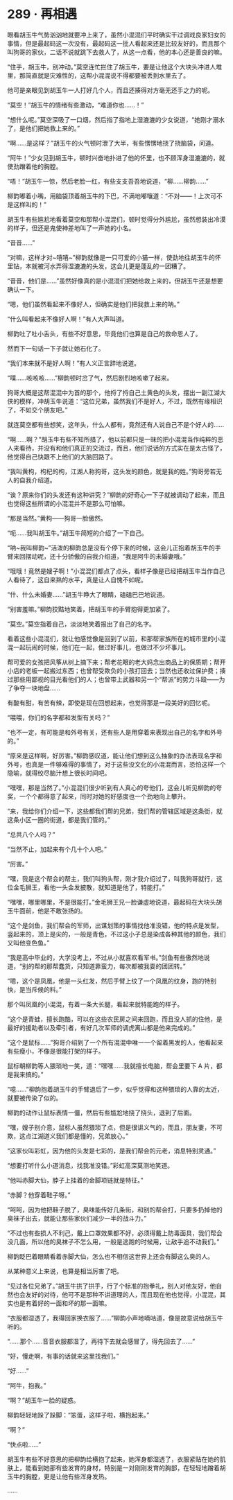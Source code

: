 # 289 · 再相遇

眼看胡玉牛气势汹汹地就要冲上来了，虽然小混混们平时确实干过调戏良家妇女的事情，但是最起码这一次没有，最起码这一批人看起来还是比较友好的，而且那个叫狗哥的家伙，二话不说就跳下去救人了，从这一点看，他的本心还是善良的嘛。

“住手，胡玉牛，别冲动。”莫空连忙拦住了胡玉牛，要是让他这个大块头冲进人堆里，那简直就是灾难性的，这帮小混混说不得都要被丢到水里去了。

他可是亲眼见到胡玉牛一人打好几个人，而且还揍得对方毫无还手之力的呢。

“莫空！”胡玉牛的情绪有些激动，“难道你也……！”

“想什么呢。”莫空深吸了一口烟，然后指了指地上湿漉漉的少女说道，“她刚才溺水了，是他们把她救上来的。”

“啊……是这样？”胡玉牛的火气顿时泄了大半，有些愣愣地挠了挠脑袋，问道。

“阿牛！”少女见到胡玉牛，顿时兴奋地扑进了他的怀里，也不顾浑身湿漉漉的，就使劲蹭着他的胸膛。

“唔！”胡玉牛一惊，然后老脸一红，有些支支吾吾地说道，“柳……柳韵……”

柳韵嘟着小嘴，用脑袋顶着胡玉牛的下巴，不满地嘟嚷道：“不对——！上次可不是这样叫的！”

胡玉牛有些尴尬地看着莫空和那帮小混混们，顿时觉得分外尴尬，虽然想装出冷漠的样子，但还是鬼使神差地叫了一声她的小名。

“音音……”

“对嘛，这样才对~嘻嘻~”柳韵就像是一只可爱的小猫一样，使劲地往胡玉牛的怀里钻，本就被河水弄得湿漉漉的头发，这会儿更是蓬乱的一团糟了。

“音音，他们是……”虽然好像真的是小混混们把她给救上来的，但胡玉牛还是想要确认一下。

“嗯，他们虽然看起来不像好人，但确实是他们把我救上来的呐。”

“什么叫看起来不像好人啊！”有人大声叫道。

柳韵吐了吐小舌头，有些不好意思，毕竟他们也算是自己的救命恩人了。

然而下一句话一下子就让她石化了。

“我们本来就不是好人啊！”有人义正言辞地说道。

“噗……咳咳咳……”柳韵顿时岔了气，然后剧烈地咳嗽了起来。

狗哥大概是这帮混混中为首的那个，他捋了捋自己土黄色的头发，摆出一副江湖大侠的模样，冲胡玉牛说道：“这位兄弟，虽然我们不是好人，不过，既然有缘相识了，不如交个朋友吧。”

就连莫空都有些想笑，这年头，什么人都有，竟然还有人说自己不是个好人的……

“啊……啊？”胡玉牛有些不知所措了，他以前都只是一昧的把小混混当作纯粹的恶人来看待，并没有和他们真正的交流过，而且，他们说话的方式实在是太古怪了，他觉得自己快跟不上他们的大脑回路了。

“我叫黄枸，枸杞的枸，江湖人称狗哥，这头发的颜色，就是我的姓。”狗哥旁若无人的自我介绍道。

“诶？原来你们的头发还有这种讲究？”柳韵的好奇心一下子就被调动了起来，而且也觉得这些所谓的小混混并不是那么可怕嘛。

“那是当然。”黄枸——狗哥一脸傲然。

“呃……我叫胡玉牛。”胡玉牛简短的介绍了一下自己。

“呐~我叫柳韵~”活泼的柳韵总是没有个停下来的时候，这会儿正抱着胡玉牛的手臂来回摆动呢，还十分骄傲的自我介绍道，“我是阿牛的未婚妻哦。”

“哦哦！竟然是嫂子啊！”小混混们都点了点头，看样子像是已经把胡玉牛当作自己人看待了，这自来熟的水平，真是让人自愧不如呢。

“什、什么未婚妻……”胡玉牛睁大了眼睛，磕磕巴巴地说道。

“别害羞嘛。”柳韵狡黠地笑着，把胡玉牛的手臂抱得更加紧了。

“莫空。”莫空指着自己，淡淡地笑着报出了自己的名字。

看着这些小混混们，就让他感觉像是回到了以前，和那帮家族所在的城市里的小混混一起玩闹的时候，他们在一起，做过好事儿，也做过不少坏事儿。

帮可爱的女孩把风筝从树上摘下来；帮老花眼的老大妈念出商品上的保质期；帮开小店的老板一起搬过东西；也曾帮受欺负的小孩打回去；当然也还收过保护费；揍过那些用鄙视的目光看他们的人；也曾带上武器和另一个“帮派”的势力斗殴——为了争夺一块地盘……

有酸有甜，有苦有辣，即使是现在回想起来，也觉得那是一段美好的回忆呢。

“喂喂，你们的名字都和发型有关吗？”

“也不一定，有可能是和外号有关，还有些人是用穿着来表现出自己的名字和外号的。”

“原来是这样啊，好厉害。”柳韵感叹道，能让他们想到这么抽象的办法表现名字和外号，也真是一件够难得的事情了，对于这些没文化的小混混而言，恐怕这样一个隐喻，就得绞尽脑汁想上很长时间吧。

“嘿嘿，那是当然了。”小混混们很少听到有人真心的夸他们，这会儿听见柳韵的夸奖，一个个都得意了起来，同时对她的好感度也一个劲地向上攀升。

“来，我给你们介绍一下，这些都我们帮的兄弟，我们帮的管辖区域是这条街，就这条小区一圈的街道，都是我们管的。”

“总共八个人吗？”

“当然不止，加起来有个几十个人吧。”

“厉害。”

“嘿，我是这个帮会的帮主，我们叫狗头帮，刚才我介绍过了，叫我狗哥就行，这位金毛狮王，看他一头金发披散，就知道是他了，特能打。”

“嘿嘿，哪里哪里，不是很能打。”金毛狮王兄一脸谦虚地说道，最起码在大块头胡玉牛面前，他是不敢张扬的。

“这个是剑鱼，我们帮会的军师，出谋划策的事情找他准没错，他的特点是发型，竖起来的，顶上是尖的，一般是青色，不过这小子总是染成各种其他的颜色，我们又叫他变色鱼。”

“我是高中毕业的，大学没考上，不过从小就喜欢看军书。”剑鱼有些傲然地说道，“别的帮的那帮蠢货，只知道靠蛮力，每次都被我耍的团团转。”

“嗯，这个是凤凰，他是一头红发，然后手臂上纹了一个凤凰的纹身，跑的特别快，是当斥候的料。”

那个叫凤凰的小混混，有着一条大长腿，看起来就特能跑的样子。

“这个是青蛙，擅长跑酷，可以在这些农民房之间来回跑，而且没人抓的住他，是最好的援助者以及牵引者，有好几次军师的调虎离山都是他来完成的。”

“这个是鼠标……”狗哥介绍到了一个所有混混中唯一一个留着黑发的人，他看起来有些瘦小，不像是很能打架的样子。

鼠标朝柳韵等人猥琐地一笑，道：“嘿嘿……我就擅长电脑，帮会里要下 A 片，都是我来搞的。”

“噫……”柳韵抱着胡玉牛的手臂退后了一步，似乎觉得和这种猥琐的人靠的太近，就要被传染了似的。

柳韵的动作让鼠标表情一僵，然后有些尴尬地挠了挠头，退到了后面。

“嘿，嫂子别介意，鼠标人虽然猥琐了点，但是很讲义气的，而且，朋友妻，不可欺，这点江湖道义我们都是懂的，兄弟放心。”

“这家伙叫彩虹，因为他的头发是七彩的，是我们帮会的元老，消息特别灵通。”

“想要打听什么小道消息，找我准没错。”彩虹高深莫测地笑道。

“他叫赤脚大仙，脖子上挂着的金脚项链就是特征。”

“赤脚？他穿着鞋子呀。”

“呵呵，因为他把鞋子脱了，臭味能传好几条街，和别的帮会打，只要多扔掉他的臭袜子出去，就能让那些家伙们减少一半的战斗力。”

“不过也有些损人不利己，戴上口罩效果都不好，必须得戴上防毒面具，我们帮会没几面，所以他的臭袜子不怎么用，一般是逃跑的时候用，让敌手追不动我们。”

柳韵眨巴着眼睛看着赤脚大仙，怎么也不相信这世界上还会有脚这么臭的人。

从某种意义上来说，也算是相当厉害了吧。

“见过各位兄弟了。”胡玉牛拱了拱手，行了个标准的抱拳礼，别人对他友好，他自然也会友好的对待，他可不是那种不讲道理的人，而且现在他也觉得，小混混，其实也是有着好的一面和坏的那一面嘛。

“衣服都湿透了，我得回家换衣服了……”柳韵小声地嘀咕道，像是故意说给胡玉牛听的。

“……那个……音音衣服都湿了，再待下去就会感冒了，得先回去了……”

“好，慢走啊，有事的话就来这里找我们。”

“好……”

“阿牛，抱我。”

“啊？”胡玉牛一脸的疑惑。

柳韵轻轻地跺了跺脚：“笨蛋，这样子啦，横抱起来。”

“啊？”

“快点啦……”

胡玉牛有些不好意思的把柳韵给横抱了起来，她浑身都湿透了，衣服紧贴在她的肌肤上，能看到她那有些发育的身材，特别是一对刚刚发育的胸部，在轻轻地蹭着胡玉牛的胸膛，更是让他有些浑身发热。

……

